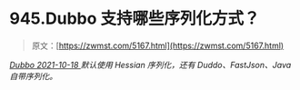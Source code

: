 <!--yml
category: 未分类
date: 0001-01-01 00:00:00
-->

# 945.Dubbo 支持哪些序列化方式？

> 原文：[https://zwmst.com/5167.html](https://zwmst.com/5167.html)

   [ *Dubbo* ](https://zwmst.com/dubbo)*[ <time datetime="2021-10-19T01:20:58+08:00"> 2021-10-18 </time> ](https://zwmst.com/5167.html)  默认使用 Hessian 序列化，还有 Duddo、FastJson、Java 自带序列化。*